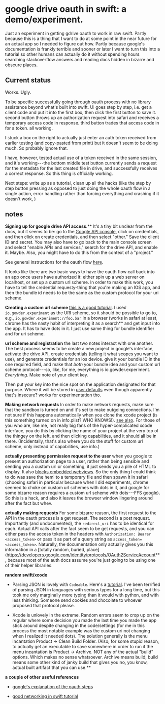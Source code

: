 # google drive oauth in swift: a demo/experiment.

Just an experiment in getting gdrive oauth to work in raw swift.  Partly because this is a thing that I want to do at some point in the near future for an actual app so I needed to figure out how.  Partly because google's documentation is frankly terrible and sooner or later I want to turn this into a tutorial so other humans can actually do it without spending hours searching stackoverflow answers and reading docs hidden in bizarre and obscure places.

## Current status

Works.  Ugly.

To be specific successfully going through oauth process with no library assistance beyond what's built into swift.  UI goes step by step, i.e. get a client code and put it into the first box, then click the first button to save it.  second button throws up an authorization request into safari and receives a temporary access code in response.  third button trades that access code in for a token.  all working.

I stuck a box on the right to actually just enter an auth token received from earlier testing (and copy-pasted from print) but it doesn't seem to be doing much.  So probably ignore that. 

I have, however, tested actual use of a token received in the same session, and it's working---the bottom middle test button currently sends a request for the metadata for the last created file in drive, and successfully receives a correct response.  So this thing is officially working.

Next steps: write up as a tutorial, clean up all the hacks (like the step by step button pressing as opposed to just doing the whole oauth flow in a single action, error handling rather than forcing everything and crashing if it doesn't work, )


## notes

**Signing up for google drive API access.****  It's a tiny bit unclear from the docs, but it seems to be: go to the [Google API console](https://console.developers.google.com/), click on credentials, and then click on create credentials, and then select "other."  Save the client ID and secret.  You may also have to go back to the main console screen and select "enable APIs and services," search for the drive API, and enable it.  Maybe. Also, you might have to do this from the context of a "project."  

See general instructions for the oauth flow [here](https://developers.google.com/identity/protocols/OAuth2InstalledApp#overview). 



It looks like there are two basic ways to have the oauth flow call back into an app once users have authorized it: either spin up a web server on localhost, or set up a custom url scheme. In order to make this work, you have to tell the credential requesty-thing that you're making an IOS app, and then the bundle id needs to be the same as the custom protocol for your uri scheme.

**Creating a custom url scheme** [this is a good tutorial](https://css-tricks.com/create-url-scheme/).  I used `io.gowder.experiment` as the URI scheme, so it should be possible to go to, e.g., `io.gowder.experiment://foo.bar` in a browser (works in safari at least, chrome has the nasty habit of interpreting it as a search** and get input into the app.   It has to have dots in it.  I just use same thing for bundle identifier and for uri scheme.

**url scheme and registration** the last two notes interact with one another.  The best process seems to be create a new project in google's interface, activate the drive API, create credentials (telling it what scopes you want to use), and generate credentials for an ios device.  give it your bundle ID in the one required field, and make that *both* your bundle idea and your custom url scheme protocol---so, like, for me, everything is io.gowder.experiment.  *Everything.*  Make note of your client key.

Then put your key into the nice spot on the application designated for that purpose.  Where it will be stored in [user defaults](https://developer.apple.com/documentation/foundation/userdefaults) even though apparently [that's insecure](https://medium.com/swift2go/application-security-musts-for-every-ios-app-dabf095b9c4f)?  works for experimentation tho.

**Making network requests** In order to make network requests, make sure that the sandbox is turned on and it's set to make outgoing connections.  I'm not sure if this happens automatically when you clone the xcode project (is this something turned on in info.plist?  WHO KNOWS!). [see also](https://stackoverflow.com/a/49892564/4386239).  For those of you who are, like me, not really big fans of the hyper-complicated xcode interface, you do this by clicking the name of your project at the very top of the thingey on the left, and then clicking capabilities, and it should all be in there.  (Incidentally, that's also where you do the stuff for custom url scheme, only instead of capabilities, use info.)

**actually presenting permission request to the user** when you google to present an authorization page to a user, rather than being sensible and sending you a custom url or something, it just sends you a pile of HTML to display. It also [blocks embedded webviews](https://developers.googleblog.com/2016/08/modernizing-oauth-interactions-in-native-apps.html).  So the only thing I could think to do was save the heml to a temporary file and then spawn it in safari (choosing safari in particular because when I did experiments, chrome seemed to choke on custom url schemes with dots in it, and google for some bizarre reason requires a custom url scheme with dots---FFS google).  So this is a hack, and also it leaves the browser window lingering around after the fact but whev.

**actually making requests** For some bizarre reason, the first request to the API in the oauth process is a get request. The second is a post request. Importantly (and undocumented), the `redirect_uri` has to be identical for each.  Actual API calls after the fact seem to be get requests, and you can either pass the access token in the headers with `Authorization: Bearer <access_token>` or pass it as part of a query string as `access_token=<access_token>`.  Naturally, the documentation only actually gives you this information in a [totally random, buried, place](https://developers.google.com/identity/protocols/OAuth2ServiceAccount**, because most of the auth docs assume you're just going to be using one of their helper libraries. 

**random swift/xcode** 

- Parsing JSON is lovely with `Codeable`.  Here's a [tutorial](https://benscheirman.com/2017/06/swift-json/).  I've been terrified of parsing JSON in languages with serious types for a long time, but this took me only marginally more typing than it would with python, and with less thinking.  Someone send cookies and chocolate to whoever proposed that protocol please. 

- Xcode is unlovely in the extreme. Random errors seem to crop up on the regular where some decision you made the last time you made the app stick around despite changing in the code/settings (for me in this process the most notable example was the custom uri not changing when I realized it needed dots). The solution generally is the menu incantation Product -> Clean Build Folder.  (Also, for some stupid reason, to actually get an executable to save somewhere in order to run it the menu incantation is Product -> Archive.  NOT any of the actual "build" options.  Which makes no sense whatsoever. Archive means build, build means some other kind of janky build that gives you no, you know, actual built artifact that you can use.**

**a couple of other useful references**

- [google's explanation of the oauth steps](https://developers.google.com/identity/protocols/OAuth2InstalledApp)

- [good networking in swift tutorial](https://medium.com/swift2go/networking-in-swift-the-right-way-17cd34d11b7b)
